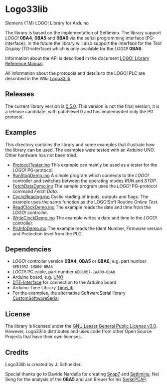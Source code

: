 # Logo33lib
Siemens (TM) LOGO! Library for Arduino

The library is based on the implementation of Settimino. The library support _LOGO!_ __0BA4__, __0BA5__ and __0BA6__ via the serial programming interface (PG-interface). In the future the library will also support the interface for the _Text Display_ (TD-interface) which is only available for the _LOGO!_ __0BA6__.

Information about the API is described in the document [LOGO! Library Reference Manual](/extras/docs/RefManual.md).

All information about the protocols and details to the LOGO! PLC are described in the Wiki [Logo33lib](http://github.com/brickpool/logo/wiki).

## Releases
The current library version is [0.5.0](https://github.com/brickpool/logo/releases). This version is not the final version, it is a release candidate, with patchlevel 0 and has implemented only the PG protocol. 

## Examples
This directory contains the library and some examples that illustrate how the library can be used. The examples were tested with an Arduino UNO. Other hardware has not been tried.
- [ProtocolTester.ino](/examples/ProtocolTester/ProtocolTester.ino) This example can mainly be used as a tester for the _LOGO!_ PG-protocol.
- [RunStopDemo.ino](/examples/RunStopDemo/RunStopDemo.ino) A simple program which connects to the _LOGO!_ controller and switches between the operating modes _RUN_ and _STOP_.
- [FetchDataDemo.ino](/examples/FetchDataDemo/FetchDataDemo.ino) The sample program uses the _LOGO!_ PG-protocol command _Fetch Data_.
- [CyclicReading.ino](/examples/CyclicReading/CyclicReading.ino) Cyclic reading of inputs, outputs and flags. The example uses the same function as the LOGO!Soft Routine _Online Test_.
- [ReadClockDemo.ino](/examples/ReadClockDemo/ReadClockDemo.ino) The example reads the date and time from the _LOGO!_ controller.
- [WriteClockDemo.ino](/examples/WriteClockDemo/WriteClockDemo.ino) The example writes a date and time to the _LOGO!_ controller.
- [PlcInfoDemo.ino](/examples/PlcInfoDemo/PlcInfoDemo.ino) The example reads the Ident Number, Firmware version and Protection level from the PLC.

## Dependencies
- _LOGO!_ controller version __0BA4__, __0BA5__ or __0BA6__, e.g. part number `6ED1052-1MD00-0BA6`
- _LOGO!_ PC cable, part number `6ED1057-1AA00-0BA0`
- Arduino board, e.g. [UNO](http://www.arduino.cc/)
- [DTE-Interface](/extras/docs/DTE-Interface.md) for connection to the Arduino board
- Arduino Time Library [TimeLib](https://github.com/PaulStoffregen/Time)
- For the examples, the alternative SoftwareSerial library [CustomSoftwareSerial](https://github.com/ledongthuc/CustomSoftwareSerial)

## License
The library is licensed under the [GNU Lesser General Public License v3.0](/LICENSE). However, Logo33lib distributes and uses code from other Open Source Projects that have their own licenses. 

## Credits
Logo33lib is created by J. Schneider.

Special thanks go to Davide Nardella for creating [Snap7](http://snap7.sourceforge.net/) and [Settimino](http://settimino.sourceforge.net/), Nei Seng for the analysis of the __0BA5__ and Jan Breuer for his [SerialPCAP](https://github.com/j123b567/SerialPCAP).
